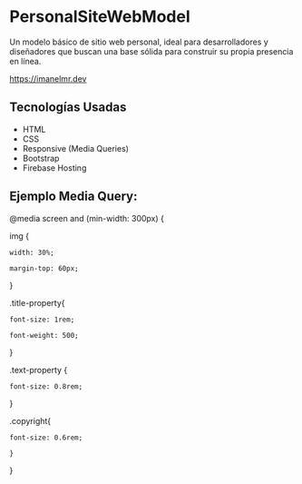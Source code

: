 # PersonalSiteWebModel

Un modelo básico de sitio web personal, ideal para desarrolladores y diseñadores que buscan una base sólida para construir su propia presencia en línea.

https://imanelmr.dev

## Tecnologías Usadas
- HTML
- CSS
- Responsive (Media Queries)
- Bootstrap
- Firebase Hosting
## Ejemplo Media Query:

@media screen and (min-width: 300px) {

  img {
  
    width: 30%;
    
    margin-top: 60px;
    
  }
  
  .title-property{
  
    font-size: 1rem;
    
    font-weight: 500;
    
  }
  
  .text-property {
  
    font-size: 0.8rem;
    
  }
  
  .copyright{
  
    font-size: 0.6rem;
    
    }
    
} 



